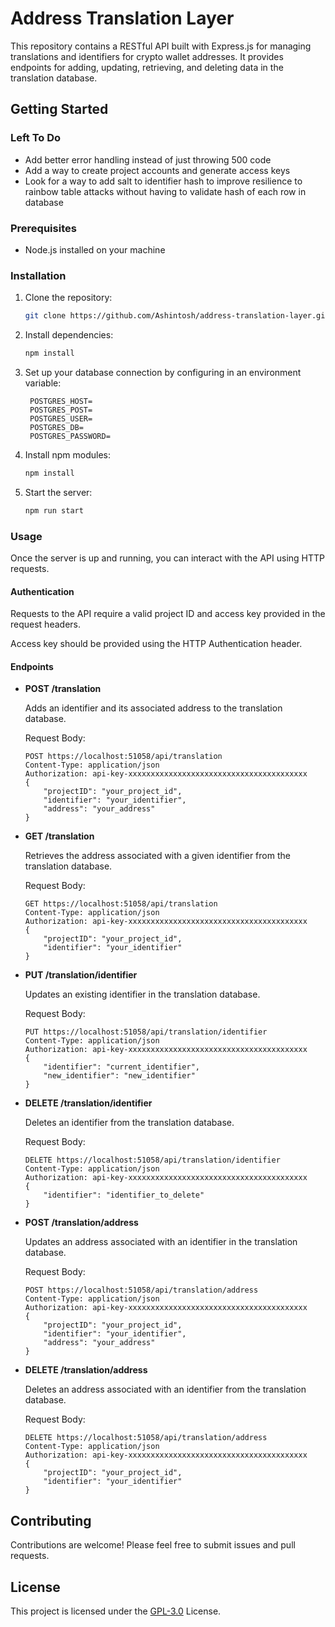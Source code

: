 # Address Translation Layer

This repository contains a RESTful API built with Express.js for managing translations and identifiers for crypto wallet addresses. It provides endpoints for adding, updating, retrieving, and deleting data in the translation database.

## Getting Started

### Left To Do

- Add better error handling instead of just throwing 500 code
- Add a way to create project accounts and generate access keys
- Look for a way to add salt to identifier hash to improve resilience to rainbow table attacks without having to validate hash of each row in database 

### Prerequisites

- Node.js installed on your machine

### Installation

1. Clone the repository:
   ```bash
   git clone https://github.com/Ashintosh/address-translation-layer.git
   ```

2. Install dependencies:
   ```bash
   npm install
   ```

3. Set up your database connection by configuring in an environment variable:
   ```
    POSTGRES_HOST=
    POSTGRES_POST=
    POSTGRES_USER=
    POSTGRES_DB=
    POSTGRES_PASSWORD=
   ```

4. Install npm modules:
   ```bash
   npm install
   ```

5. Start the server:
   ```bash
   npm run start
   ```

### Usage

Once the server is up and running, you can interact with the API using HTTP requests.

#### Authentication

Requests to the API require a valid project ID and access key provided in the request headers.

Access key should be provided using the HTTP Authentication header.

#### Endpoints

- **POST /translation**

  Adds an identifier and its associated address to the translation database.

  Request Body:
  ```http
  POST https://localhost:51058/api/translation
  Content-Type: application/json
  Authorization: api-key-xxxxxxxxxxxxxxxxxxxxxxxxxxxxxxxxxxxxxxxx
  {
      "projectID": "your_project_id",
      "identifier": "your_identifier",
      "address": "your_address"
  }
  ```

- **GET /translation**

  Retrieves the address associated with a given identifier from the translation database.

  Request Body:
  ```http
  GET https://localhost:51058/api/translation
  Content-Type: application/json
  Authorization: api-key-xxxxxxxxxxxxxxxxxxxxxxxxxxxxxxxxxxxxxxxx
  {
      "projectID": "your_project_id",
      "identifier": "your_identifier"
  }
  ```

- **PUT /translation/identifier**

  Updates an existing identifier in the translation database.

  Request Body:
  ```http
  PUT https://localhost:51058/api/translation/identifier
  Content-Type: application/json
  Authorization: api-key-xxxxxxxxxxxxxxxxxxxxxxxxxxxxxxxxxxxxxxxx
  {
      "identifier": "current_identifier",
      "new_identifier": "new_identifier"
  }
  ```

- **DELETE /translation/identifier**

  Deletes an identifier from the translation database.

  Request Body:
  ```http
  DELETE https://localhost:51058/api/translation/identifier
  Content-Type: application/json
  Authorization: api-key-xxxxxxxxxxxxxxxxxxxxxxxxxxxxxxxxxxxxxxxx
  {
      "identifier": "identifier_to_delete"
  }
  ```

- **POST /translation/address**

  Updates an address associated with an identifier in the translation database.

  Request Body:
  ```http
  POST https://localhost:51058/api/translation/address
  Content-Type: application/json
  Authorization: api-key-xxxxxxxxxxxxxxxxxxxxxxxxxxxxxxxxxxxxxxxx
  {
      "projectID": "your_project_id",
      "identifier": "your_identifier",
      "address": "your_address"
  }
  ```

- **DELETE /translation/address**

  Deletes an address associated with an identifier from the translation database.

  Request Body:
  ```http
  DELETE https://localhost:51058/api/translation/address
  Content-Type: application/json
  Authorization: api-key-xxxxxxxxxxxxxxxxxxxxxxxxxxxxxxxxxxxxxxxx
  {
      "projectID": "your_project_id",
      "identifier": "your_identifier"
  }
  ```

## Contributing

Contributions are welcome! Please feel free to submit issues and pull requests.

## License

This project is licensed under the [GPL-3.0](https://raw.githubusercontent.com/Ashintosh/address-translation-layer/main/LICENSE) License.
